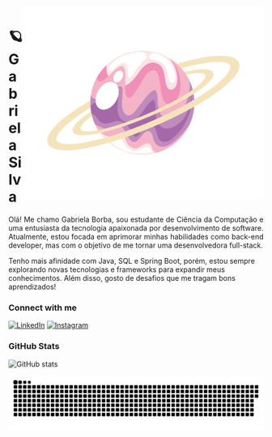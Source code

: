 <img align="right" alt="Developer vector created by storyset - www.freepik.com" height="380" src="https://raw.githubusercontent.com/gabiiborba/gabiiborba/main/136469815_b5909471-bbfa-4841-8286-c836ab718095-Photoroom.png">

<h1>
    <span> 🪐 Gabriela Silva</span>
</h1>

<p align="justify"> Olá! Me chamo Gabriela Borba, sou estudante de Ciência da Computação e uma entusiasta da tecnologia apaixonada por desenvolvimento de software. Atualmente, estou focada em aprimorar minhas habilidades como back-end developer, mas com o objetivo de me tornar uma desenvolvedora full-stack.

Tenho mais afinidade com Java, SQL e Spring Boot, porém, estou sempre explorando novas tecnologias e frameworks para expandir meus conhecimentos. Além disso, gosto de desafios que me tragam bons aprendizados!
<br>
</p>

### Connect with me

[![LinkedIn](https://img.shields.io/badge/-LinkedIn-000?style=for-the-badge&logo=linkedin&logoColor=FF00F6&color:FFF)](https://www.linkedin.com/in/gabrielab-da-silva/)
[![Instagram](https://img.shields.io/badge/-Instagram-000?style=for-the-badge&logo=instagram&logoColor=FF00F6&color:FFF)](https://www.instagram.com/__gabiissilva/)

### GitHub Stats

![GitHub stats](https://github-readme-stats-git-masterrstaa-rickstaa.vercel.app/api?username=gabiiborba&hide_title=true&show_icons=true&include_all_commits=false&count_private=true&line_height=25&hide=issues&bg_color=000&title_color=FF00F6&text_color=FFF&border_radius=3&border_color=36123c&icon_color=FF00F6&theme=jolly)

<img src="https://raw.githubusercontent.com/gabiiborba/gabiiborba/output/snake.svg" alt="Snake animation" />
